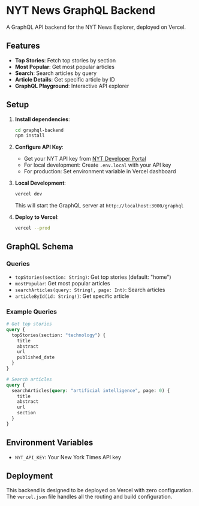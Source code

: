 # NYT News GraphQL Backend

A GraphQL API backend for the NYT News Explorer, deployed on Vercel.

## Features

- **Top Stories**: Fetch top stories by section
- **Most Popular**: Get most popular articles
- **Search**: Search articles by query
- **Article Details**: Get specific article by ID
- **GraphQL Playground**: Interactive API explorer

## Setup

1. **Install dependencies**:
   ```bash
   cd graphql-backend
   npm install
   ```

2. **Configure API Key**:
   - Get your NYT API key from [NYT Developer Portal](https://developer.nytimes.com/)
   - For local development: Create `.env.local` with your API key
   - For production: Set environment variable in Vercel dashboard

3. **Local Development**:
   ```bash
   vercel dev
   ```
   This will start the GraphQL server at `http://localhost:3000/graphql`

4. **Deploy to Vercel**:
   ```bash
   vercel --prod
   ```

## GraphQL Schema

### Queries

- `topStories(section: String)`: Get top stories (default: "home")
- `mostPopular`: Get most popular articles
- `searchArticles(query: String!, page: Int)`: Search articles
- `articleById(id: String!)`: Get specific article

### Example Queries

```graphql
# Get top stories
query {
  topStories(section: "technology") {
    title
    abstract
    url
    published_date
  }
}

# Search articles
query {
  searchArticles(query: "artificial intelligence", page: 0) {
    title
    abstract
    url
    section
  }
}
```

## Environment Variables

- `NYT_API_KEY`: Your New York Times API key

## Deployment

This backend is designed to be deployed on Vercel with zero configuration. The `vercel.json` file handles all the routing and build configuration.
